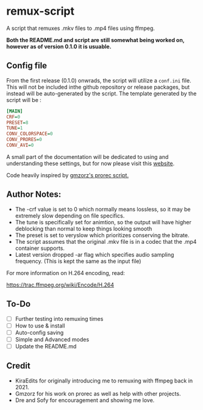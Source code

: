 # remux-script

A script that remuxes .mkv files to .mp4 files using ffmpeg.

**Both the README.md and script are still somewhat being worked on, however as of version 0.1.0 it is usuable.**

## Config file

From the first release (0.1.0) onwrads, the script will utilize a `conf.ini` file. This will not be included inthe github repository or release packages, but instead will be auto-generated by the script. The template generated by the script will be :

```ini
[MAIN]
CRF=0
PRESET=8
TUNE=1
CONV_COLORSPACE=0
CONV_PRORES=0
CONV_AVI=0
```

A small part of the documentation will be dedicated to using and understanding these settings, but for now please visit this [website](https://trac.ffmpeg.org/wiki/Encode/H.264).

Code heavily inspired by [gmzorz's prorec script.](https://github.com/gmzorz/prerecs)

## Author Notes:

-   The -crf value is set to 0 which normally means lossless, so it may be extremely slow depending on file specifics.
-   The tune is specifically set for animtion, so the output will have higher deblocking than normal to keep things looking smooth
-   The preset is set to veryslow which prioritizes conserving the bitrate.
-   The script assumes that the original .mkv file is in a codec that the .mp4 container supports.
-   Latest version dropped -ar flag which specifies audio sampling frequency. (This is kept the same as the input file)

For more information on H.264 encoding, read:

https://trac.ffmpeg.org/wiki/Encode/H.264

## To-Do

-   [ ] Further testing into remuxing times
-   [ ] How to use & install
-   [ ] Auto-config saving
-   [ ] Simple and Advanced modes
-   [ ] Update the README.md

## Credit

-   KiraEdits for originally introducing me to remuxing with ffmpeg back in 2021.
-   Gmzorz for his work on prorec as well as help with other projects.
-   Dre and Sofy for encouragement and showing me love.
